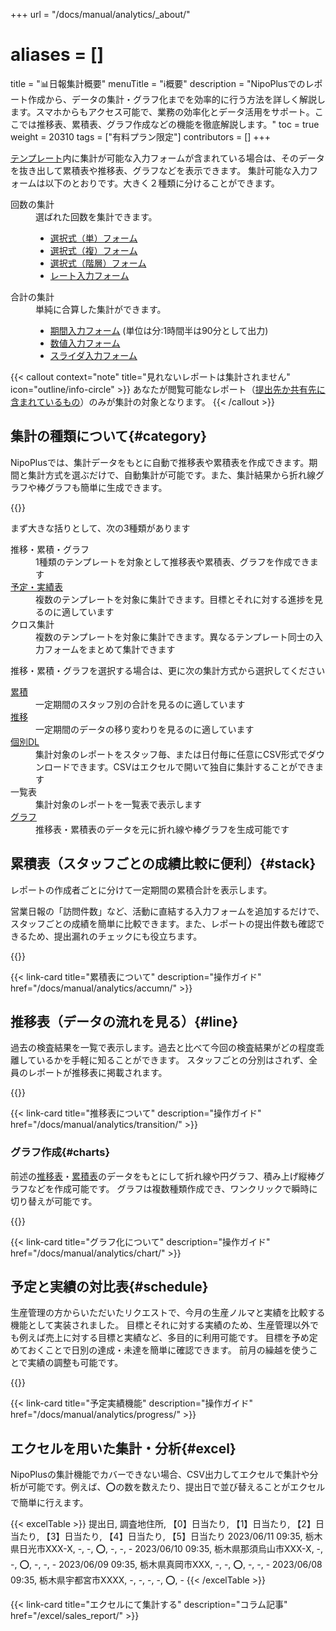 +++
url = "/docs/manual/analytics/_about/"
# aliases = []
title = "📊日報集計概要"
menuTitle = "ℹ️概要"
description = "NipoPlusでのレポート作成から、データの集計・グラフ化までを効率的に行う方法を詳しく解説します。スマホからもアクセス可能で、業務の効率化とデータ活用をサポート。ここでは推移表、累積表、グラフ作成などの機能を徹底解説します。"
toc = true
weight = 20310
tags = ["有料プラン限定"]
contributors = []
+++

[テンプレート](/docs/manual/initial-setting/template/make/)内に集計が可能な入力フォームが含まれている場合は、そのデータを抜き出して累積表や推移表、グラフなどを表示できます。
集計可能な入力フォームは以下のとおりです。大きく２種類に分けることができます。

<dl class="basic">
<dt>回数の集計</dt>
<dd>
選ばれた回数を集計できます。
<ul>
<li><a href="/docs/manual/initial-setting/template/selects/#plain">選択式（単）フォーム</a></li>
<li><a href="/docs/manual/initial-setting/template/selects/#multiple">選択式（複）フォーム</a></li>
<li><a href="/docs/manual/initial-setting/template/selects/#layerd">選択式（階層）フォーム</a></li>
<li><a href="/docs/manual/initial-setting/template/digital/#rate">レート入力フォーム</a></li>
</ul>
</dd>
<dt>合計の集計</dt>
<dd>
単純に合算した集計ができます。
<ul>
<li><a href="/docs/manual/initial-setting/template/date_time/#range">期間入力フォーム</a> (単位は分:1時間半は90分として出力)</li>
<li><a href="/docs/manual/initial-setting/template/digital/#commonNumber">数値入力フォーム</a></li>
<li><a href="/docs/manual/initial-setting/template/digital/#slider">スライダ入力フォーム</a></li>
</ul>
</dl>

{{< callout context="note" title="見れないレポートは集計されません" icon="outline/info-circle" >}}
あなたが閲覧可能なレポート（[提出先か共有先に含まれているもの](/docs/manual/write-report/dist/)）のみが集計の対象となります。
{{< /callout >}}

## 集計の種類について{#category}

NipoPlusでは、集計データをもとに自動で推移表や累積表を作成できます。期間と集計方式を選ぶだけで、自動集計が可能です。また、集計結果から折れ線グラフや棒グラフも簡単に生成できます。

{{<iTablet filename="img/sumtotal" msg="左メニューに集計ボタンが出てない場合はグループ設定から機能を有効にしてね" alice="pc">}}

まず大きな括りとして、次の3種類があります

<dl class="basic">
<dt>推移・累積・グラフ</dt>
<dd>1種類のテンプレートを対象として推移表や累積表、グラフを作成できます</dd>
<dt><a href="#schedule">予定・実績表</a></dt>
<dd>複数のテンプレートを対象に集計できます。目標とそれに対する進捗を見るのに適しています</dd>
<dt>クロス集計</dt>
<dd>複数のテンプレートを対象に集計できます。異なるテンプレート同士の入力フォームをまとめて集計できます</dd>
</dl>

推移・累積・グラフを選択する場合は、更に次の集計方式から選択してください

<dl class="basic">
<dt><a href="#stack">累積</a></dt>
<dd>一定期間のスタッフ別の合計を見るのに適しています</dd>
<dt><a href="#line">推移</a></dt>
<dd>一定期間のデータの移り変わりを見るのに適しています</dd>
<dt><a href="#excel">個別DL</a></dt>
<dd>集計対象のレポートをスタッフ毎、または日付毎に任意にCSV形式でダウンロードできます。CSVはエクセルで開いて独自に集計することができます</dd>
<dt>一覧表</dt>
<dd>集計対象のレポートを一覧表で表示します</dd>
<dt><a href="#charts">グラフ</a></dt>
<dd>推移表・累積表のデータを元に折れ線や棒グラフを生成可能です</dd>
</dl>

## 累積表（スタッフごとの成績比較に便利）{#stack}

レポートの作成者ごとに分けて一定期間の累積合計を表示します。

営業日報の「訪問件数」など、活動に直結する入力フォームを追加するだけで、スタッフごとの成績を簡単に比較できます。また、レポートの提出件数も確認できるため、提出漏れのチェックにも役立ちます。

{{<iTablet filename="img/stack" msg="スタッフ同士の比較に便利だね">}}

{{< link-card title="累積表について" description="操作ガイド"  href="/docs/manual/analytics/accumn/" >}}

## 推移表（データの流れを見る）{#line}

過去の検査結果を一覧で表示します。過去と比べて今回の検査結果がどの程度乖離しているかを手軽に知ることができます。
スタッフごとの分別はされず、全員のレポートが推移表に掲載されます。

{{<iTablet filename="img/flow" msg="過去との比較が見たいときに便利だね" alice="ok">}}

{{< link-card title="推移表について" description="操作ガイド"  href="/docs/manual/analytics/transition/" >}}

### グラフ作成{#charts}

前述の[推移表](#line)・[累積表](#stack)のデータをもとにして折れ線や円グラフ、積み上げ縦棒グラフなどを作成可能です。
グラフは複数種類作成でき、ワンクリックで瞬時に切り替えが可能です。

{{<icatch filename="img/chart" msg="グラフはワンクリックでいつでも切替可" alice="guide">}}

{{< link-card title="グラフ化について" description="操作ガイド"  href="/docs/manual/analytics/chart/" >}}

## 予定と実績の対比表{#schedule}

生産管理の方からいただいたリクエストで、今月の生産ノルマと実績を比較する機能として実装されました。
目標とそれに対する実績のため、生産管理以外でも例えば売上に対する目標と実績など、多目的に利用可能です。
目標を予め定めておくことで日別の達成・未達を簡単に確認できます。
前月の繰越を使うことで実績の調整も可能です。

{{<icatch filename="img/list" msg="予定と実績・進捗の管理" alice="guide">}}

{{< link-card title="予定実績機能" description="操作ガイド"  href="/docs/manual/analytics/progress/" >}}

## エクセルを用いた集計・分析{#excel}

NipoPlusの集計機能でカバーできない場合、CSV出力してエクセルで集計や分析が可能です。例えば、⭕の数を数えたり、提出日で並び替えることがエクセルで簡単に行えます。

{{< excelTable >}}
提出日, 調査地住所, 【0】日当たり, 【1】日当たり, 【2】日当たり, 【3】日当たり, 【4】日当たり, 【5】日当たり
2023/06/11 09:35, 栃木県日光市XXX-X, -, -, ⭕, -, -, -
2023/06/10 09:35, 栃木県那須烏山市XXX-X, -, -, ⭕, -, -, -
2023/06/09 09:35, 栃木県真岡市XXX, -, -, ⭕, -, -, -
2023/06/08 09:35, 栃木県宇都宮市XXXX, -, -, -, -, ⭕, -
{{< /excelTable >}}

{{< link-card title="エクセルにて集計する" description="コラム記事"  href="/excel/sales_report/" >}}
